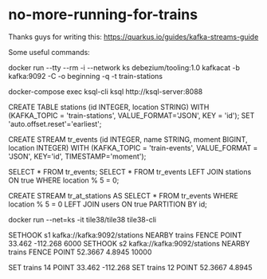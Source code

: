 # no-more-running-for-trains

Thanks guys for writing this: https://quarkus.io/guides/kafka-streams-guide

Some useful commands:

docker run --tty --rm -i --network ks debezium/tooling:1.0
kafkacat -b kafka:9092 -C -o beginning -q -t train-stations

docker-compose exec ksql-cli ksql http://ksql-server:8088

CREATE TABLE stations (id INTEGER, location STRING) WITH (KAFKA_TOPIC = 'train-stations', VALUE_FORMAT='JSON', KEY = 'id');
SET 'auto.offset.reset'='earliest';

CREATE STREAM tr_events (id INTEGER, name STRING, moment BIGINT, location INTEGER) WITH (KAFKA_TOPIC = 'train-events', VALUE_FORMAT = 'JSON', KEY='id', TIMESTAMP='moment');

SELECT * FROM tr_events;
SELECT * FROM tr_events LEFT JOIN stations ON true WHERE location % 5 = 0; 

CREATE STREAM tr_at_stations AS SELECT * FROM tr_events WHERE location % 5 = 0 LEFT JOIN users ON true PARTITION BY id;


docker run --net=ks -it tile38/tile38 tile38-cli

SETHOOK s1 kafka://kafka:9092/stations NEARBY trains FENCE POINT 33.462 -112.268 6000
SETHOOK s2 kafka://kafka:9092/stations NEARBY trains FENCE POINT 52.3667 4.8945 10000

SET trains 14 POINT 33.462 -112.268
SET trains 12 POINT 52.3667 4.8945
